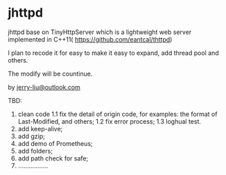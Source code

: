 # jhttpd

jhttpd base on TinyHttpServer which is a lightweight web server implemented in C++11( https://github.com/eantcal/thttpd)


I plan to recode it for easy to make it easy to expand, add thread pool and others.

The modify will be countinue.


by jerry-liu@outlook.com


TBD:
1. clean code
    1.1 fix the detail of origin code, for examples: the format of Last-Modified, and others;
    1.2 fix error process;
    1.3 loghual test.
2. add keep-alive;
3. add gzip;
4. add demo of Prometheus;
5. add folders;
6. add path check for safe;
7. .................
